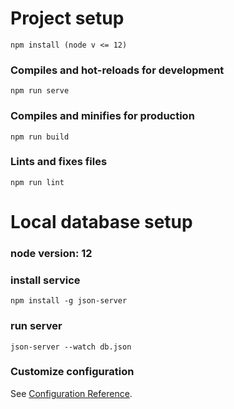 # Project setup
```
npm install (node v <= 12)
```

### Compiles and hot-reloads for development
```
npm run serve
```

### Compiles and minifies for production
```
npm run build
```

### Lints and fixes files
```
npm run lint
```
# Local database setup
### node version: 12
### install service
```
npm install -g json-server
```
### run server
```
json-server --watch db.json
```
### Customize configuration
See [Configuration Reference](https://cli.vuejs.org/config/).
